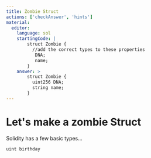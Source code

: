 ```yaml
---
title: Zombie Struct
actions: ['checkAnswer', 'hints']
material: 
  editor:
    language: sol
    startingCode: |
        struct Zombie {
          //add the correct types to these properties
           DNA;
           name;
        }
    answer: >
        struct Zombie {
          uint256 DNA;
          string name;
        }
---
```


# Let's make a zombie Struct

Solidity has a few basic types...
```
uint birthday

```
